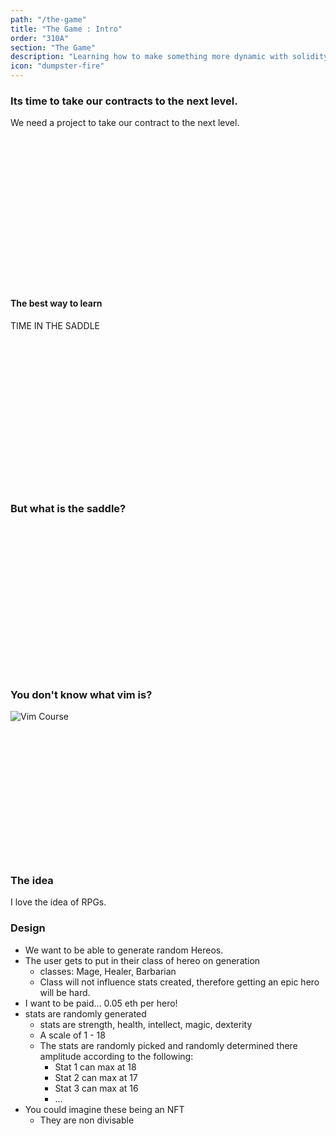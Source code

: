 ```yaml
---
path: "/the-game"
title: "The Game : Intro"
order: "310A"
section: "The Game"
description: "Learning how to make something more dynamic with solidity"
icon: "dumpster-fire"
---
```


### Its time to take our contracts to the next level.
We need a project to take our contract to the next level.

<br />
<br />
<br />
<br />
<br />
<br />
<br />
<br />
<br />
<br />
<br />
<br />
<br />
<br />

#### The best way to learn
TIME IN THE SADDLE

<br />
<br />
<br />
<br />
<br />
<br />
<br />
<br />
<br />
<br />
<br />
<br />
<br />
<br />

### But what is the saddle?

<br />
<br />
<br />
<br />
<br />
<br />
<br />
<br />
<br />
<br />
<br />
<br />
<br />
<br />

### You don't know what vim is?
![Vim Course](./image/vim.png)
<br />
<br />
<br />
<br />
<br />
<br />
<br />
<br />
<br />
<br />
<br />
<br />
<br />
<br />

### The idea
I love the idea of RPGs.

### Design
* We want to be able to generate random Hereos.
* The user gets to put in their class of hereo on generation
  * classes: Mage, Healer, Barbarian
  * Class will not influence stats created, therefore getting an epic hero will
    be hard.
* I want to be paid... 0.05 eth per hero!
* stats are randomly generated
  * stats are strength, health, intellect, magic, dexterity
  * A scale of 1 - 18
  * The stats are randomly picked and randomly determined there amplitude according to the following:
    * Stat 1 can max at 18
    * Stat 2 can max at 17
    * Stat 3 can max at 16
    * ...
* You could imagine these being an NFT
  * They are non divisable

<br />
<br />
<br />
<br />
<br />
<br />
<br />
<br />
<br />
<br />
<br />
<br />
<br />
<br />

